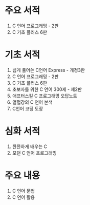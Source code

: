 # 주요 서적
1. C 언어 프로그래밍 - 2판
2. C 기초 플러스 6판

# 기초 서적
1. 쉽게 풀어쓴 C언어 Express - 개정3판
2. C 언어 프로그래밍 - 2판
3. C 기초 플러스 6판
4. 초보자를 위한 C 언어 300제 - 제2판
5. 애프터스킬 C 프로그래밍 오답노트
6. 열혈강의 C 언어 본색
7. C언어 코딩 도장

# 심화 서적
1. 깐깐하게 배우는 C
2. 모던 C 언어 프로그래밍

# 주요 내용
1. C 언어 문법
2. C 언어 활용
